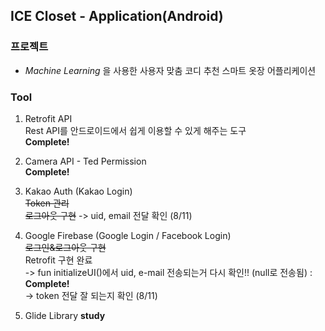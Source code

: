 ## ICE Closet - Application(Android)

### 프로젝트
* _Machine Learning_ 을 사용한 사용자 맞춤 코디 추천 스마트 옷장 어플리케이션

### Tool
1. Retrofit API  
Rest API를 안드로이드에서 쉽게 이용할 수 있게 해주는 도구  
__Complete!__

2. Camera API - Ted Permission  
__Complete!__

3. Kakao Auth (Kakao Login)  
~~Token 관리~~  
~~로그아웃 구현~~
-> uid, email 전달 확인 (8/11)

4. Google Firebase (Google Login / Facebook Login)  
~~로그인&로그아웃 구현~~ <br>
Retrofit 구현 완료 <br>
-> fun initializeUI()에서 uid, e-mail 전송되는거 다시 확인!! (null로 전송됨) : __Complete!__ <br>
-> token 전달 잘 되는지 확인 (8/11)

5. Glide Library
__study__
